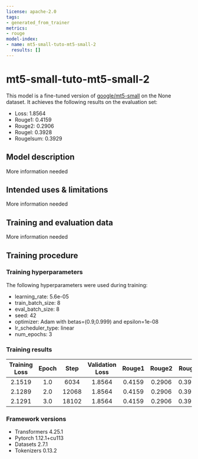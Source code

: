 ```yaml
---
license: apache-2.0
tags:
- generated_from_trainer
metrics:
- rouge
model-index:
- name: mt5-small-tuto-mt5-small-2
  results: []
---
```


<!-- This model card has been generated automatically according to the information the Trainer had access to. You
should probably proofread and complete it, then remove this comment. -->

# mt5-small-tuto-mt5-small-2

This model is a fine-tuned version of [google/mt5-small](https://huggingface.co/google/mt5-small) on the None dataset.
It achieves the following results on the evaluation set:
- Loss: 1.8564
- Rouge1: 0.4159
- Rouge2: 0.2906
- Rougel: 0.3928
- Rougelsum: 0.3929

## Model description

More information needed

## Intended uses & limitations

More information needed

## Training and evaluation data

More information needed

## Training procedure

### Training hyperparameters

The following hyperparameters were used during training:
- learning_rate: 5.6e-05
- train_batch_size: 8
- eval_batch_size: 8
- seed: 42
- optimizer: Adam with betas=(0.9,0.999) and epsilon=1e-08
- lr_scheduler_type: linear
- num_epochs: 3

### Training results

| Training Loss | Epoch | Step  | Validation Loss | Rouge1 | Rouge2 | Rougel | Rougelsum |
|:-------------:|:-----:|:-----:|:---------------:|:------:|:------:|:------:|:---------:|
| 2.1519        | 1.0   | 6034  | 1.8564          | 0.4159 | 0.2906 | 0.3928 | 0.3929    |
| 2.1289        | 2.0   | 12068 | 1.8564          | 0.4159 | 0.2906 | 0.3928 | 0.3929    |
| 2.1291        | 3.0   | 18102 | 1.8564          | 0.4159 | 0.2906 | 0.3928 | 0.3929    |


### Framework versions

- Transformers 4.25.1
- Pytorch 1.12.1+cu113
- Datasets 2.7.1
- Tokenizers 0.13.2
